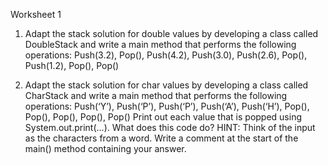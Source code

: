 Worksheet 1

1. Adapt the stack solution for double values by developing a class called
DoubleStack and write a main method that performs the following operations:
Push(3.2), Pop(), Push(4.2), Push(3.0), Push(2.6), Pop(), Push(1.2), Pop(),
Pop()

3. Adapt the stack solution for char values by developing a class called
CharStack and write a main method that performs the following operations:
Push(‘Y’), Push(‘P’), Push(‘P’), Push(‘A’), Push(‘H’), Pop(), Pop(), Pop(),
Pop(), Pop()
Print out each value that is popped using System.out.print(...). What does this
code do? HINT: Think of the input as the characters from a word. Write a
comment at the start of the main() method containing your answer.

